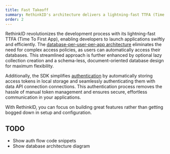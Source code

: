 ```yaml
---
title: Fast Takeoff
summary: RethinkID's architecture delivers a lightning-fast TTFA (Time To First App). Streamlined authentication, schema-less document-orientated databases, zero access policy configuration, and lazy collection creation enable developers to launch apps quickly and focus on innovation.
order: 2
---
```


RethinkID revolutionizes the development process with its lightning-fast TTFA (Time To First App), enabling developers to launch applications swiftly and efficiently. The [database-per-user-per-app architecture](../features/realtime-databases) eliminates the need for complex access policies, as users can automatically access their databases. This streamlined approach is further enhanced by optional lazy collection creation and a schema-less, document-oriented database design for maximum flexibility.

Additionally, the SDK simplifies [authentication](../features/authentication) by automatically storing access tokens in local storage and seamlessly authenticating them with data API connection connections. This authentication process removes the hassle of manual token management and ensures secure, effortless communication in your applications.

With RethinkID, you can focus on building great features rather than getting bogged down in setup and configuration.

## TODO

- Show auth flow code snippets
- Show database architecture diagram
